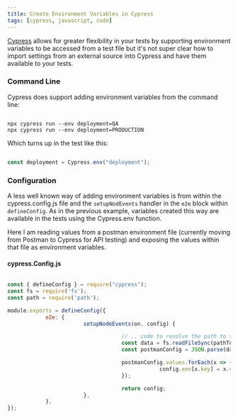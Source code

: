 ```yaml
---
title: Create Environment Variables in Cypress
tags: [cypress, javascript, code]
---
```


[Cypress](https://cypress.io) allows for greater flexibility in your tests by supporting environment variables to be accessed from a test
file but it's not super clear how to import settings from an external source into Cypress and have them available to your tests.

### Command Line

Cypress does support adding environment variables from the command line:

```shell

npx cypress run --env deployment=QA
npx cypress run --env deployment=PRODUCTION

```

Which turns up in the test like this:

```javascript

const deployment = Cypress.env("deployment");

```

### Configuration

A less well known way of adding environment variables is from within the cypress.config.js file and the ```setupNodEvents```
handler in the ```e2e``` block within ```defineConfig```. As in the previous example, variables created this way are
available in the tests using the Cypress.env function.

Here I am reading values from a postman environment file (currently moving from Postman to Cypress for API testing) and
exposing the values within that file as environment variables.

#### cypress.Config.js

```javascript

const { defineConfig } = require("cypress");
const fs = require('fs');
const path = require('path');

module.exports = defineConfig({
            e2e: {
                        setupNodeEvents(on, config) {

                                    // .. code to resolve the path to the env file...
                                    const data = fs.readFileSync(pathToFile, 'utf-8');
                                    const postmanConfig = JSON.parse(data);

                                    postmanConfig.values.forEach(x => {
                                                config.env[x.key] = x.value;
                                    });

                                    return config;
                        },
            },
});

```
